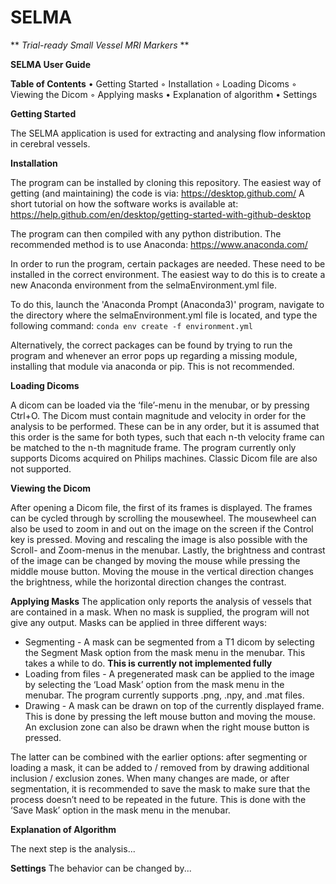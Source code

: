 # SELMA

** *Trial-ready Small Vessel MRI Markers* **

**SELMA User Guide**


**Table of Contents**
    • Getting Started
        ◦ Installation
        ◦ Loading Dicoms
        ◦ Viewing the Dicom
        ◦ Applying masks
    • Explanation of algorithm
    • Settings
    
**Getting Started**

The SELMA application is used for extracting and analysing flow information in cerebral vessels.


**Installation**

The program can be installed by cloning this repository. The easiest way of getting (and maintaining) the code is via:
https://desktop.github.com/
A short tutorial on how the software works is available at:
https://help.github.com/en/desktop/getting-started-with-github-desktop

The program can then compiled with any python distribution. The recommended method is to use Anaconda:
https://www.anaconda.com/

In order to run the program, certain packages are needed. These need to be installed in the correct environment.
The easiest way to do this is to create a new Anaconda environment from the selmaEnvironment.yml file.

To do this, launch the 'Anaconda Prompt (Anaconda3)' program, navigate to the directory where the selmaEnvironment.yml file is located, and type the following command:
`conda env create -f environment.yml`

Alternatively, the correct packages can be found by trying to run the program and whenever an error pops up regarding a missing module, installing that module via anaconda or pip. This is not recommended.


**Loading Dicoms**

A dicom can be loaded via the ‘file’-menu in the menubar, or by pressing Ctrl+O. The Dicom must contain magnitude and velocity in order for the analysis to be performed. These can be in any order, but it is assumed that this order is the same for both types, such that each n-th velocity frame can be matched to the n-th magnitude frame.
The program currently only supports Dicoms acquired on Philips machines. Classic Dicom file are also not supported.

**Viewing the Dicom**

After opening a Dicom file, the first of its frames is displayed. The frames can be cycled through by scrolling the mousewheel. The mousewheel can also be used to zoom in and out on the image on the screen if the Control key is pressed. 
Moving and rescaling the image is also possible with the Scroll- and Zoom-menus in the menubar. 
Lastly, the brightness and contrast of the image can be changed by moving the mouse while pressing the middle mouse button. Moving the mouse in the vertical direction changes the brightness, while the horizontal direction changes the contrast. 

**Applying Masks**
The application only reports the analysis of vessels that are contained in a mask. When no mask is supplied, the program will not give any output. Masks can be applied in three different ways:
*  Segmenting -  A mask can be segmented from a T1 dicom by selecting the Segment Mask option from the mask menu in the menubar. This takes a while to do. **This is currently not implemented fully**
*  Loading from files - A pregenerated mask can be applied to the image by selecting the ‘Load Mask’ option from the mask menu in the menubar. The program currently supports .png, .npy, and .mat files.
*  Drawing - A mask can be drawn on top of the currently displayed frame. This is done by pressing the left mouse button and moving the mouse. An exclusion zone can also be drawn when the right mouse button is pressed. 

The latter can be combined with the earlier options: after segmenting or loading a mask, it can be added to / removed from by drawing additional inclusion / exclusion zones.
When many changes are made, or after segmentation, it is recommended to save the mask to make sure that the process doesn’t need to be repeated in the future. This is done with the ‘Save Mask’ option in the mask menu in the menubar. 

**Explanation of Algorithm**

The next step is the analysis...


**Settings**
The behavior can be changed by...